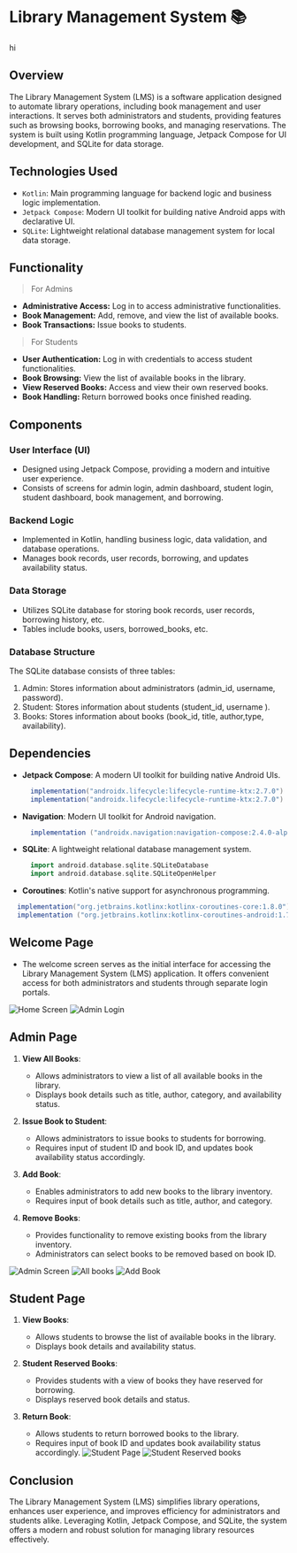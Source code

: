 
# Library Management System 📚
hi

## Overview
The Library Management System (LMS) is a software application designed to automate library operations, including book management and user interactions. It serves both administrators and students, providing features such as browsing books, borrowing books, and managing reservations. The system is built using Kotlin programming language, Jetpack Compose for UI development, and SQLite for data storage.

## Technologies Used
- `Kotlin`: Main programming language for backend logic and business logic implementation.
- `Jetpack Compose`: Modern UI toolkit for building native Android apps with declarative UI.
- `SQLite`: Lightweight relational database management system for local data storage.

## Functionality
> For Admins
- **Administrative Access:** Log in to access administrative functionalities. 
- **Book Management:** Add, remove, and view the list of available books. 
- **Book Transactions:** Issue books to students.

> For Students
- **User Authentication:** Log in with credentials to access student functionalities.
- **Book Browsing:** View the list of available books in the library.
- **View Reserved Books:** Access and view their own reserved books.
- **Book Handling:** Return borrowed books once finished reading.

## Components
### User Interface (UI)
- Designed using Jetpack Compose, providing a modern and intuitive user experience.
- Consists of screens for admin login, admin dashboard, student login, student dashboard, book management, and borrowing.

### Backend Logic
- Implemented in Kotlin, handling business logic, data validation, and database operations.
- Manages book records, user records, borrowing, and updates availability status.

### Data Storage
- Utilizes SQLite database for storing book records, user records, borrowing history, etc.
- Tables include books, users, borrowed_books, etc.

### Database Structure
The SQLite database consists of three tables:
1. Admin: Stores information about administrators (admin_id, username, password).
2. Student: Stores information about students (student_id, username ).
3. Books: Stores information about books (book_id, title, author,type, availability).

## Dependencies
- **Jetpack Compose**: A modern UI toolkit for building native Android UIs.
  ```gradle
    implementation("androidx.lifecycle:lifecycle-runtime-ktx:2.7.0")
    implementation("androidx.lifecycle:lifecycle-runtime-ktx:2.7.0")
  ```
- **Navigation**:  Modern UI toolkit for Android navigation.
  ```gradle 
    implementation ("androidx.navigation:navigation-compose:2.4.0-alpha04")
  ```
- **SQLite**: A lightweight relational database management system.
  ```gradle 
    import android.database.sqlite.SQLiteDatabase
    import android.database.sqlite.SQLiteOpenHelper
  ```
-  **Coroutines**: Kotlin's native support for asynchronous programming.
  ```gradle 
    implementation("org.jetbrains.kotlinx:kotlinx-coroutines-core:1.8.0")
    implementation ("org.jetbrains.kotlinx:kotlinx-coroutines-android:1.7.3")
  ```


  
  
## Welcome Page
- The welcome screen serves as the initial interface for accessing the Library Management System (LMS) application. It offers convenient access for both administrators and students through separate login portals. 
    
![Home Screen](app/images/HomeScreen.png)
![Admin Login](app/images/AdminLogin.png)


## Admin Page
1. **View All Books**:
    - Allows administrators to view a list of all available books in the library.
    - Displays book details such as title, author, category, and availability status.

2. **Issue Book to Student**:
   - Allows administrators to issue books to students for borrowing.
   - Requires input of student ID and book ID, and updates book availability status accordingly.

3. **Add Book**:
    - Enables administrators to add new books to the library inventory.
    - Requires input of book details such as title, author, and category.

3. **Remove Books**:
    - Provides functionality to remove existing books from the library inventory.
    - Administrators can select books to be removed based on book ID.
      
![Admin Screen](app/images/AdminScreen.png) 
![All books](app/images/AllBooks.png)
![Add Book](app/images/AddBook.png)

## Student Page
1. **View Books**:
    - Allows students to browse the list of available books in the library.
    - Displays book details and availability status.

2. **Student Reserved Books**:
    - Provides students with a view of books they have reserved for borrowing.
    - Displays reserved book details and status.

3. **Return Book**:
    - Allows students to return borrowed books to the library.
    - Requires input of book ID and updates book availability status accordingly.
![Student Page](app/images/StudentPage.png)
![Student Reserved books](app/images/StudentReservedBooks.png)
## Conclusion
The Library Management System (LMS) simplifies library operations, enhances user experience, and improves efficiency for administrators and students alike. Leveraging Kotlin, Jetpack Compose, and SQLite, the system offers a modern and robust solution for managing library resources effectively.


